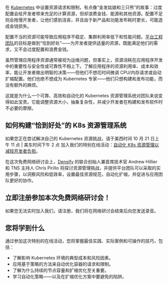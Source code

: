 在 [Kubernetes](https://thenewstack.io/kubernetes/) 中设置资源请求和限制，有点像“金发姑娘和三只熊”的故事：过度配置会给开发者带来充足的计算资源，但却浪费金钱、能源和其他资源。配置不足则会拖慢开发者，让他们感到沮丧，并且由于新产品和功能发布耗时更长，可能造成金钱损失。

配置不当的资源可能导致应用程序不稳定、集群利用率低下和性能问题。[平台工程团队](https://thenewstack.io/platform-engineering/)的目标是做到“恰到好处”——为开发者提供适量的资源，既能满足他们的需求，又不会过度配置和浪费金钱。

虽然管理应用程序资源通常被视为运维问题，但事实上，资源消耗在应用程序开发中的重要性与安全性或可靠性不相上下。了解应用程序的资源利用率、成本和效率，能让开发者做出明智的决策——但他们不想花时间微调 CPU/内存请求或自动扩缩配置。他们也绝不想成为 Kubernetes 专家——他们只想构建和发布功能，而没有额外的麻烦。

这就是为什么一个可靠、高效和自动化的 Kubernetes 资源管理系统对团队来说变得如此宝贵。它能调整资源大小，抽象复杂性，并减少开发者在构建和发布软件时不必要的摩擦。

## 如何构建“恰到好处”的 K8s 资源管理系统

如果您正在尝试解决自己的 Kubernetes 资源挑战，请于美西时间 10 月 21 日上午 11 点 | 美东时间下午 2 点 加入我们的特别在线活动：[自动化 K8s 资源管理以减轻开发者负担](https://thenewstack.io/webinar/automating-k8s-resource-management-to-reduce-developer-burden/)。

在这次免费网络研讨会上，[Densify](https://www.densify.com/?utm_content=inline+mention) 的联合创始人兼首席技术官 Andrew Hillier 和 TNS 主持人 Chris Pirillo 将探讨资源管理挑战，并提供平台团队可以采取的实用步骤，以洞察风险和低效率，设置最佳资源规范，自动化扩缩，并促进与应用团队更好的协作。

## 立即注册参加本次免费网络研讨会！

如果您无法实时加入我们，请注册，我们将在网络研讨会结束后向您发送录音。

## 您将学到什么

通过参加这次特别的在线活动，您将掌握最佳实践、实际案例和可操作的技巧，包括：

* 了解影响 Kubernetes 环境的典型成本和风险因素。
* 应用基于策略的方法来自动优化容器的请求和限制。
* 了解为什么持续的节点容量和扩缩优化至关重要。
* 学习自动化策略——以及在扩缩优化方案中要避免的陷阱。